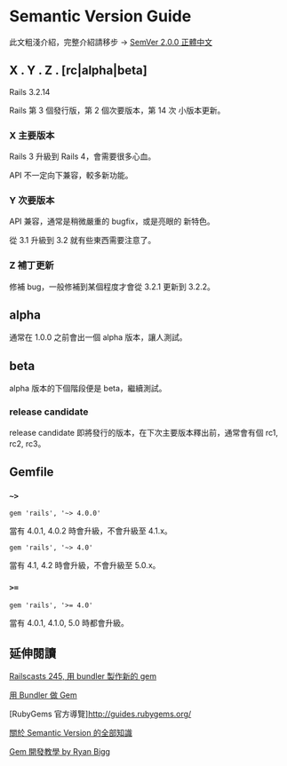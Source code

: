 # Semantic Version Guide

此文粗淺介紹，完整介紹請移步 &rarr; [SemVer 2.0.0 正體中文](https://github.com/wmh/semver.org/blob/d48bd903bde4fb5f202db00a156d98e445db2088/lang/zh-TW/index.md)

## X . Y . Z . [rc|alpha|beta]

Rails 3.2.14

Rails 第 3 個發行版，第 2 個次要版本，第 14 次 小版本更新。

### X 主要版本

Rails 3 升級到 Rails 4，會需要很多心血。

API 不一定向下兼容，較多新功能。

### Y 次要版本

API 兼容，通常是稍微嚴重的 bugfix，或是亮眼的 新特色。

從 3.1 升級到 3.2 就有些東西需要注意了。

### Z 補丁更新

修補 bug，一般修補到某個程度才會從 3.2.1 更新到 3.2.2。

## alpha

通常在 1.0.0 之前會出一個 alpha 版本，讓人測試。

## beta

alpha 版本的下個階段便是 beta，繼續測試。

### release candidate

release candidate 即將發行的版本，在下次主要版本釋出前，通常會有個 rc1, rc2, rc3。

## Gemfile

### `~>`

    gem 'rails', '~> 4.0.0'

當有 4.0.1, 4.0.2 時會升級，不會升級至 4.1.x。

    gem 'rails', '~> 4.0'

當有 4.1, 4.2 時會升級，不會升級至 5.0.x。

### `>=`

    gem 'rails', '>= 4.0'

當有 4.0.1, 4.1.0, 5.0 時都會升級。

## 延伸閱讀

[Railscasts 245, 用 bundler 製作新的 gem](http://railscasts.com/episodes/245-new-gem-with-bundler)

[用 Bundler 做 Gem](http://bundler.io/)

[RubyGems 官方導覽]http://guides.rubygems.org/

[關於 Semantic Version 的全部知識](http://semver.org/)

[Gem 開發教學 by Ryan Bigg](https://github.com/radar/guides/blob/master/gem-development.md)
